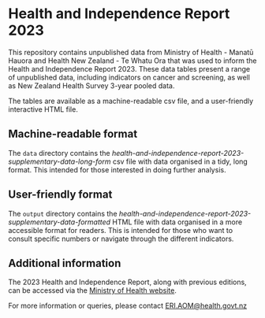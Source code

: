 # Health and Independence Report 2023

This repository contains unpublished data from Ministry of Health - Manatū Hauora and Health New Zealand - Te Whatu Ora that was used to inform the  Health and Independence Report 2023. These data tables present a range of unpublished data, including indicators on cancer and screening, as well as New Zealand Health Survey 3-year pooled data.

The tables are available as a machine-readable csv file, and a user-friendly interactive HTML file.

## Machine-readable format

The `data` directory contains the _health-and-independence-report-2023-supplementary-data-long-form_ csv file with data organised in a tidy, long format. This intended for those interested in doing further analysis.

## User-friendly format

The `output` directory contains the _health-and-independence-report-2023-supplementary-data-formatted_ HTML file with data organised in a more accessible format for readers. This is intended for those who want to consult specific numbers or navigate through the different indicators.

## Additional information

The 2023 Health and Independence Report, along with previous editions, can be accessed via the [Ministry of Health website](https://www.health.govt.nz/about-ministry/corporate-publications/health-and-independence-reports).

For more information or queries, please contact ERI.AOM@health.govt.nz

